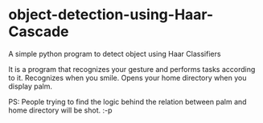 # object-detection-using-Haar-Cascade
A simple python program to detect object using Haar Classifiers


It is a program that recognizes your gesture and performs tasks according to it. Recognizes when you smile. Opens your home directory when you display palm.


PS: People trying to find the logic behind the relation between palm and home directory will be shot. :-p
